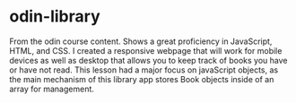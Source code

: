 # odin-library

From the odin course content. Shows a great proficiency in JavaScript, HTML, and CSS. I created a responsive webpage that will work for mobile devices as well as desktop that allows you to keep track of books you have or have not read.
This lesson had a major focus on javaScript objects, as the main mechanism of this library app stores Book objects inside of an array for management.
